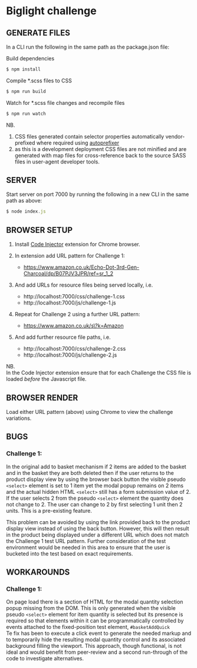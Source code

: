 # Biglight challenge

## GENERATE FILES

In a CLI run the following in the same path as the package.json file:  

Build dependencies 
```javascript
$ npm install
```  

Compile *.scss files to CSS 
```javascript
$ npm run build
```

Watch for *.scss file changes and recompile files
```javascript
$ npm run watch
```


NB. 
1. CSS files generated contain selector properties automatically vendor-prefixed where required using [autoprefixer](https://www.npmjs.com/package/autoprefixer) 
2. as this is a development deployment CSS files are not minified and are generated with map files for cross-reference back to the source SASS files in user-agent developer tools.


## SERVER

Start server on port 7000 by running the following in a new CLI in the same path as above:
```javascript
$ node index.js
```


## BROWSER SETUP

1. Install [Code Injector](https://chrome.google.com/webstore/detail/code-injector/jgcallaoodbhagkaoobenaabockcejmc) extension for Chrome browser.

2. In extension add URL pattern for Challenge 1:
   + https://www.amazon.co.uk/Echo-Dot-3rd-Gen-Charcoal/dp/B07PJV3JPR/ref=sr_1_2

3. And add URLs for resource files being served locally, i.e.  

   + http://localhost:7000/css/challenge-1.css
   + http://localhost:7000/js/challenge-1.js

4. Repeat for Challenge 2 using a further URL pattern:
   + https://www.amazon.co.uk/s\?k=Amazon

5. And add further resource file paths, i.e.  

   + http://localhost:7000/css/challenge-2.css
   + http://localhost:7000/js/challenge-2.js

NB.  
In the Code Injector extension ensure that for each Challenge the CSS file is loaded *before* the Javascript file.



## BROWSER RENDER

Load either URL pattern (above) using Chrome to view the challenge variations.



## BUGS

### Challenge 1:
In the original add to basket mechanism if 2 items are added to the basket and in the basket they are both deleted then if the user returns to the product display view by using the browser back button the visible pseudo `<select>` element is set to 1 item yet the modal popup remains on 2 items and the actual hidden HTML `<select>` still has a form submission value of 2. If the user selects 2 from the pseudo `<select>` element the quantity does not change to 2. The user can change to 2 by first selecting 1 unit then 2 units. This is a pre-existing feature.

This problem can be avoided by using the link provided back to the product display view instead of using the back button. However, this will then result in the product being displayed under a different URL which does not match the Challenge 1 test URL pattern. Further consideration of the test environment would be needed in this area to ensure that the user is bucketed into the test based on exact requirements.



## WORKAROUNDS

### Challenge 1:
On page load there is a section of HTML for the modal quantity selection popup missing from the DOM. This is only generated when the visible pseudo `<select>` element for item quantity is selected but its presence is required so that elements within it can be programmatically controlled by events attached to the fixed-position test element, `#basketAddQuick`  
Te fix has been to execute a click event to generate the needed markup and to temporarily hide the resulting modal quantity control and its associated background filling the viewport. This approach, though functional, is not ideal and would benefit from peer-review and a second run-through of the code to investigate alternatives.


